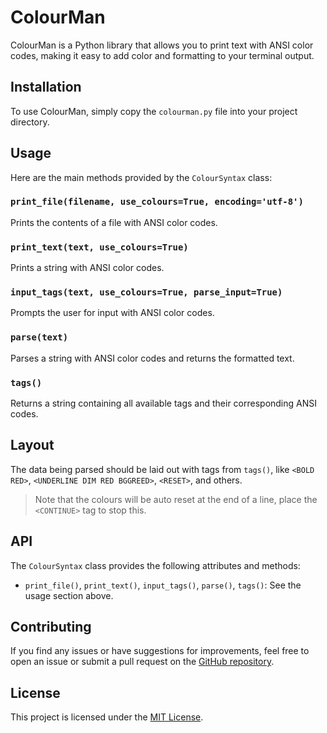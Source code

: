 # ColourMan

ColourMan is a Python library that allows you to print text with ANSI color codes, making it easy to add color and formatting to your terminal output.

## Installation

To use ColourMan, simply copy the `colourman.py` file into your project directory.

## Usage

Here are the main methods provided by the `ColourSyntax` class:

### `print_file(filename, use_colours=True, encoding='utf-8')`

Prints the contents of a file with ANSI color codes.

### `print_text(text, use_colours=True)`

Prints a string with ANSI color codes.

### `input_tags(text, use_colours=True, parse_input=True)`

Prompts the user for input with ANSI color codes.

### `parse(text)`

Parses a string with ANSI color codes and returns the formatted text.

### `tags()`

Returns a string containing all available tags and their corresponding ANSI codes.

## Layout

The data being parsed should be laid out with tags from `tags()`, like `<BOLD RED>`, `<UNDERLINE DIM RED BGGREED>`, `<RESET>`, and others.

> Note that the colours will be auto reset at the end of a line, place the `<CONTINUE>` tag to stop this.

## API

The `ColourSyntax` class provides the following attributes and methods:

- `print_file()`, `print_text()`, `input_tags()`, `parse()`, `tags()`: See the usage section above.

## Contributing

If you find any issues or have suggestions for improvements, feel free to open an issue or submit a pull request on the [GitHub repository](https://github.com/mralfiem591/colourman).

## License

This project is licensed under the [MIT License](LICENSE).
